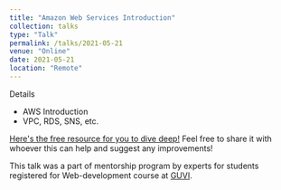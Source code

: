 ```yaml
---
title: "Amazon Web Services Introduction"
collection: talks
type: "Talk"
permalink: /talks/2021-05-21
venue: "Online"
date: 2021-05-21
location: "Remote"
---
```


Details
* AWS Introduction
* VPC, RDS, SNS, etc.

[Here's the free resource for you to dive deep!](https://docs.google.com/presentation/d/1bSx28jJDlTiDuK8KGjjvl2C_mS7wNeiC5hlQKnr-_Zs/edit?usp=sharing) Feel free to share it with whoever this can help and suggest any improvements!  

This talk was a part of mentorship program by experts for students registered for Web-development course at [GUVI](https://www.guvi.in/).
